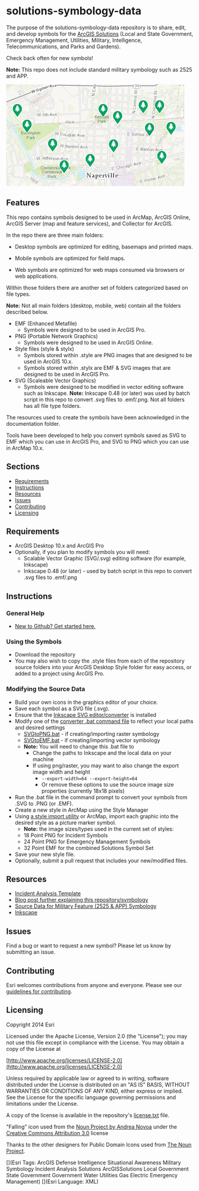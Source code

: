 solutions-symbology-data
========================

The purpose of the solutions-symbology-data repository is to share, edit, and develop symbols for the [ArcGIS Solutions](http://solutions.arcgis.com/ "ArcGIS Solutions") (Local and State Government, Emergency Management, Utilities, Military, Intelligence, Telecommunications, and Parks and Gardens).

Check back often for new symbols! 

**Note:** This repo does not include standard military symbology such as 2525 and APP.

![Image of repository-template](symbols-image.jpg)

## Features

This repo contains symbols designed to be used in ArcMap, ArcGIS Online, ArcGIS Server (map and feature services), and Collector for ArcGIS.

In the repo there are three main folders: 




- Desktop symbols are optimized for editing, basemaps and printed maps.


- Mobile symbols are optimized for field maps.


- Web symbols are optimized for web maps consumed via browsers or web applications.

Within those folders there are another set of folders categorized based on file types.

**Note:** Not all main folders (desktop, mobile, web) contain all the folders described below.

* EMF (Enhanced Metafile)
  *  Symbols were designed to be used in ArcGIS Pro. 
* PNG (Portable Network Graphics)
  * Symbols were designed to be used in ArcGIS Online.
* Style files (style & stylx) 
  * Symbols stored within .style are PNG images that are designed to be used in ArcGIS 10.x.
  * Symbols stored within .stylx are EMF & SVG images that are designed to be used in ArcGIS Pro.
* SVG (Scaleable Vector Graphics)
  * Symbols were designed to be modified in vector editing software such as Inkscape. **Note:** Inkscape 0.48 (or later) was used by batch script in this repo to convert .svg files to .emf/.png. Not all folders has all file type folders. 

The resources used to create the symbols have been acknowledged in the documentation folder.

Tools have been developed to help you convert symbols saved as SVG to EMF which you can use in ArcGIS Pro, and SVG to PNG which you can use in ArcMap 10.x.



## Sections

* [Requirements](#requirements)
* [Instructions](#instructions)
* [Resources](#resources)
* [Issues](#issues)
* [Contributing](#contributing)
* [Licensing](#licensing)

## Requirements

* ArcGIS Desktop 10.x and ArcGIS Pro
* Optionally, if you plan to modify symbols you will need:
    * Scalable Vector Graphic (SVG/.svg) editing software (for example, Inkscape)
    * Inkscape 0.48 (or later) - used by batch script in this repo to convert .svg files to .emf/.png

## Instructions

### General Help

* [New to Github? Get started here.](http://htmlpreview.github.com/?https://github.com/Esri/esri.github.com/blob/master/help/esri-getting-to-know-github.html)

### Using the Symbols

* Download the repository
* You may also wish to copy the .style files from each of the repository source folders into your ArcGIS Desktop Style folder for easy access, or added to a project using ArcGIS Pro.
 
### Modifying the Source Data
   
* Build your own icons in the graphics editor of your choice. 
* Save each symbol as a SVG file (.svg). 
* Ensure that the [Inkscape SVG editor/converter](http://www.inkscape.org) is installed
* Modify one of the [converter .bat command file](./tools) to reflect your local paths and desired settings
    * [SVGtoPNG.bat](./tools/SVGtoPNG.bat) - if creating/importing raster symbology
    * [SVGtoEMF.bat](./tools/SVGtoEMF.bat) - if creating/importing vector symbology
    * **Note:** You will need to change this .bat file to
        * Change the paths to Inkscape and the local data on your machine
        * If using png/raster, you may want to also change the export image width and height
            * `--export-width=64 --export-height=64`
            * Or remove these options to use the source image size properties (currently 18x18 pixels)
* Run the .bat file in the command prompt to convert your symbols from .SVG to .PNG (or .EMF).
* Create a new style in ArcMap using the Style Manager
* Using [a style import utility](https://github.com/williamscraigm/makiArcGISStyle) or ArcMap, import each graphic into the desired style as a picture marker symbol.
    * **Note:** the image sizes/types used in the current set of styles:
    * 18 Point PNG for Incident Symbols
    * 24 Point PNG for Emergency Management Symbols
    * 32 Point EMF for the combined Solutions Symbol Set
* Save your new style file.
* Optionally, submit a pull request that includes your new/modified files.

## Resources

* [Incident Analysis Template](http://maritime-ops.maps.arcgis.com/home/item.html?id=fd6e2c3272c14826b9781e93580dacfe)
* [Blog post further explaining this repository/symbology](http://blogs.esri.com/esri/arcgis/2014/04/17/arcgis-solutions-symbols-now-have-a-repo-on-github/)
* [Source Data for Military Feature (2525 & APP) Symbology](https://github.com/Esri/military-features-data)
* [Inkscape](https://inkscape.org/en/)

## Issues

Find a bug or want to request a new symbol?  Please let us know by submitting an issue.

## Contributing

Esri welcomes contributions from anyone and everyone. Please see our [guidelines for contributing](https://github.com/esri/contributing).

## Licensing

Copyright 2014 Esri

Licensed under the Apache License, Version 2.0 (the "License");
you may not use this file except in compliance with the License.
You may obtain a copy of the License at

   [http://www.apache.org/licenses/LICENSE-2.0](http://www.apache.org/licenses/LICENSE-2.0)

Unless required by applicable law or agreed to in writing, software
distributed under the License is distributed on an "AS IS" BASIS,
WITHOUT WARRANTIES OR CONDITIONS OF ANY KIND, either express or implied.
See the License for the specific language governing permissions and
limitations under the License.

A copy of the license is available in the repository's [license.txt](license.txt) file.

"Falling" icon used from the [Noun Project by Andrea Novoa](http://www.thenounproject.com/Andiinnoo/) under the
[Creative Commons Attribution 3.0](http://creativecommons.org/licenses/by/3.0/us/) license

Thanks to the other designers for Public Domain Icons used from [The Noun Project](http://thenounproject.com/).


[](Esri Tags: ArcGIS Defense Intelligence Situational Awareness Military Symbology Incident Analysis Solutions ArcGISSolutions Local Government State Government Government Water Utilities Gas Electric Emergency Management)
[](Esri Language: XML)

